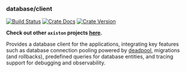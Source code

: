 ### database/client

[![Build Status][action-badge]][action-url]
[![Crate Docs][docs-badge]][docs-url]
[![Crate Version][crates-badge]][crates-url]

**Check out other `axiston` projects [here](https://github.com/axiston).**

[action-badge]: https://img.shields.io/github/actions/workflow/status/axiston/database/build.yaml?branch=main&label=build&logo=github&style=flat-square
[action-url]: https://github.com/axiston/database/actions/workflows/build.yaml
[crates-badge]: https://img.shields.io/crates/v/axiston-database-connect.svg?logo=rust&style=flat-square
[crates-url]: https://crates.io/crates/axiston-database-connect
[docs-badge]: https://img.shields.io/docsrs/axiston-database-connect?logo=Docs.rs&style=flat-square
[docs-url]: http://docs.rs/axiston-database-connect

Provides a database client for the applications, integrating key features such
as database connection pooling powered by [deadpool][deadpool], migrations (and
rollbacks), predefined queries for database entities, and tracing support for
debugging and observability.

[deadpool]: https://crates.io/crates/deadpool
